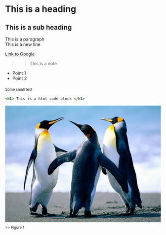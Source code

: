 # This is a heading
## This is a sub heading

This is a paragraph  
This is a new line

[Link to Google](http://www.google.com)

>> This is a note

- Point 1
- Point 2

<sub> Some small text </sub>

```html
<h1> This is a html code block </h1>

```

![Penguins](Penguins.jpg)
<sub> >> Figure 1 </sub>
